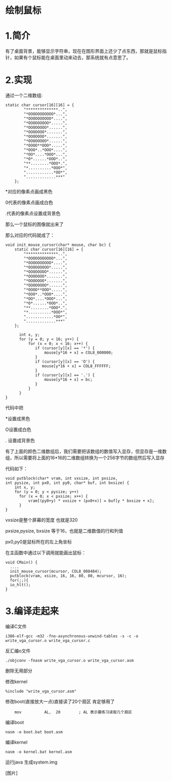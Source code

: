 # 绘制鼠标

# 1.简介

有了桌面背景，能够显示字符串，现在在图形界面上还少了点东西，那就是鼠标指针，如果有个鼠标能在桌面里动来动去，那系统就有点意思了。



# 2.实现

通过一个二维数组:

```
static char cursor[16][16] = {
        "**************..",
        "*OOOOOOOOOOO*...",
        "*OOOOOOOOOO*....",
        "*OOOOOOOOO*.....",
        "*OOOOOOOO*......",
        "*OOOOOOO*.......",
        "*OOOOOOO*.......",
        "*OOOOOOOO*......",
        "*OOOO**OOO*.....",
        "*OOO*..*OOO*....",
        "*OO*....*OOO*...",
        "*O*......*OOO*..",
        "**........*OOO*.",
        "*..........*OOO*",
        "............*OO*",
        ".............***"
    };
```

*对应的像素点画成黑色 

0代表的像素点画成白色

.代表的像素点设置成背景色

那么一个鼠标的图像就出来了

那么对应的代码就成了：

```
void init_mouse_cursor(char* mouse, char bc) {
    static char cursor[16][16] = {
        "**************..",
        "*OOOOOOOOOOO*...",
        "*OOOOOOOOOO*....",
        "*OOOOOOOOO*.....",
        "*OOOOOOOO*......",
        "*OOOOOOO*.......",
        "*OOOOOOO*.......",
        "*OOOOOOOO*......",
        "*OOOO**OOO*.....",
        "*OOO*..*OOO*....",
        "*OO*....*OOO*...",
        "*O*......*OOO*..",
        "**........*OOO*.",
        "*..........*OOO*",
        "............*OO*",
        ".............***"
    };

      int x, y;
      for (y = 0; y < 16; y++) {
          for (x = 0; x < 16; x++) {
             if (cursor[y][x] == '*') {
                 mouse[y*16 + x] = COL8_000000;
             }
             if (cursor[y][x] == 'O') {
                mouse[y*16 + x] = COL8_FFFFFF;
             }
             if (cursor[y][x] == '.') {
                 mouse[y*16 + x] = bc;
             }
          }
      }
}
```

代码中把

*设置成黑色

O设置成白色

. 设置成背景色

有了上面的颜色二维数组后，我们需要把该数组的数值写入显存，但显存是一维数组，所以需要将上面的16*16的二维数组转换为一个256字节的数组然后写入显存

代码如下：

```
void putblock(char* vram, int vxsize, int pxsize,
int pysize, int px0, int py0, char* buf, int bxsize) {
    int x, y;
    for (y = 0; y < pysize; y++)
      for (x = 0; x < pxsize; x++) {
          vram[(py0+y) * vxsize + (px0+x)] = buf[y * bxsize + x];
      }
}
```

vxsize是整个屏幕的宽度 也就是320 

pxsize,pysize, bxsize 等于16，也就是二维数值的行和列值 

px0,py0是鼠标所在的左上角坐标

在主函数中通过以下调用就能画出鼠标：

```
void CMain() {
  ....
  init_mouse_cursor(mcursor, COL8_008484);
  putblock(vram, xsize, 16, 16, 80, 80, mcursor, 16);
  for(;;){
  io_hlt();
}
```



# 3.编译走起来

编译C文件

```
i386-elf-gcc -m32 -fno-asynchronous-unwind-tables -s -c -o write_vga_cursor.o write_vga_cursor.c
```

反汇编o文件

```
./objconv -fnasm write_vga_cursor.o write_vga_cursor.asm
```

删除无用部分

修改kernel

```
%include "write_vga_cursor.asm"
```

修改boot(直接放大一点)直接读了20个扇区 肯定够用了

```
    mov          AL,  20        ; AL 表示要练习读取几个扇区
```

编译boot

```
nasm -o boot.bat boot.asm
```

编译kernel

```
nasm -o kernel.bat kernel.asm
```

运行java 生成system.img 

[图片]